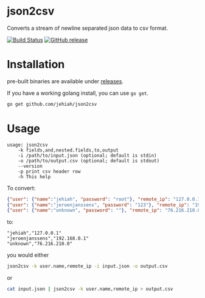 json2csv
========

Converts a stream of newline separated json data to csv format.

[![Build Status](https://travis-ci.org/jehiah/json2csv.png?branch=master)](https://travis-ci.org/jehiah/json2csv) [![GitHub release](https://img.shields.io/github/release/jehiah/json2csv.svg)](https://github.com/jehiah/json2csv/releases/latest)


Installation
============

pre-built binaries are available under [releases](https://github.com/jehiah/json2csv/releases).

If you have a working golang install, you can use `go get`.

```bash
go get github.com/jehiah/json2csv
```

Usage
=====

```
usage: json2csv
    -k fields,and,nested.fields,to,output
    -i /path/to/input.json (optional; default is stdin)
    -o /path/to/output.csv (optional; default is stdout)
    --version
    -p print csv header row
    -h This help
```

To convert:

```json
{"user": {"name":"jehiah", "password": "root"}, "remote_ip": "127.0.0.1", "dt" : "[20/Aug/2010:01:12:44 -0400]"}
{"user": {"name":"jeroenjanssens", "password": "123"}, "remote_ip": "192.168.0.1", "dt" : "[20/Aug/2010:01:12:44 -0400]"}
{"user": {"name":"unknown", "password": ""}, "remote_ip": "76.216.210.0", "dt" : "[20/Aug/2010:01:12:45 -0400]"}
```

to:

```
"jehiah","127.0.0.1"
"jeroenjanssens","192.168.0.1"
"unknown","76.216.210.0"
```
    
you would either

```bash
json2csv -k user.name,remote_ip -i input.json -o output.csv
```

or

```bash
cat input.json | json2csv -k user.name,remote_ip > output.csv
```
